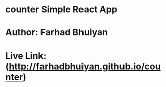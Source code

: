 # counter Simple React App

# Author: Farhad Bhuiyan

# Live Link: (http://farhadbhuiyan.github.io/counter)
